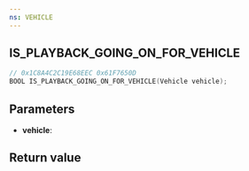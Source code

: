 ```yaml
---
ns: VEHICLE
---
```

## IS_PLAYBACK_GOING_ON_FOR_VEHICLE

```c
// 0x1C8A4C2C19E68EEC 0x61F7650D
BOOL IS_PLAYBACK_GOING_ON_FOR_VEHICLE(Vehicle vehicle);
```


## Parameters
* **vehicle**: 

## Return value
